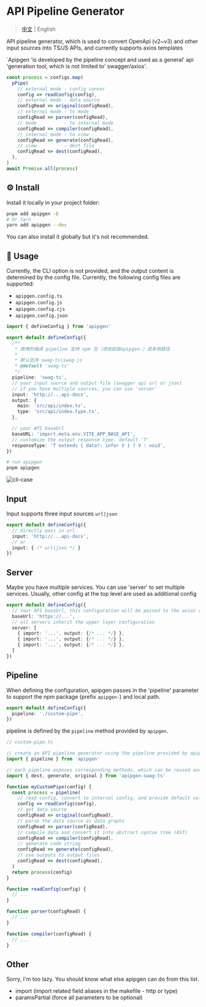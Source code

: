 # API Pipeline Generator

> [中文](./README_CN.md) | English

API pipeline generator, which is used to convert OpenApi (v2~v3) and other input sources into TS/JS APIs, and currently supports axios templates

`Apipgen 'is developed by the pipeline concept and used as a general' api 'generation tool, which is not limited to' swagger/axios'.

```ts
const process = configs.map(
  pPipe(
    // external mode - config conver
    config => readConfig(config),
    // external mode - data source
    configRead => original(configRead),
    // external mode - to mode
    configRead => parser(configRead),
    // mode          - to internal mode
    configRead => compiler(configRead),
    // internal mode - to view
    configRead => generate(configRead),
    // view          - dest file
    configRead => dest(configRead),
  ),
)
await Promise.all(process)
```

## ⚙️ Install

Install it locally in your project folder:

```bash
pnpm add apipgen -D
# Or Yarn
yarn add apipgen --dev
```

You can also install it globally but it's not recommended.

## 📖 Usage

Currently, the CLI option is not provided, and the output content is determined by the config file. Currently, the following config files are supported:

- `apipgen.config.ts`
- `apipgen.config.js`
- `apipgen.config.cjs`
- `apipgen.config.json`

```ts
import { defineConfig } from 'apipgen'

export default defineConfig({
  /**
   * 使用的编译 pipeline 支持 npm 包（添加前缀apipgen-）或本地路径
   *
   * 默认支持 swag-ts|swag-js
   * @default 'swag-ts'
   */
  pipeline: 'swag-ts',
  // your input source and output file (swagger api url or json)
  // if you have multiple sources, you can use 'server'
  input: 'http://...api-docs',
  output: {
    main: 'src/api/index.ts',
    type: 'src/api/index.type.ts',
  },

  // your API baseUrl
  baseURL: 'import.meta.env.VITE_APP_BASE_API',
  // customize the output response type. default 'T'
  responseType: 'T extends { data?: infer V } ? V : void',
})
```

```sh
# run apipgen
pnpm apipgen
```

![cli-case](public/case.gif)

## Input

Input supports three input sources `url|json`

```ts
export default defineConfig({
  // directly pass in url
  input: 'http://...api-docs',
  // or
  input: { /* url|json */ }
})
```

## Server

Maybe you have multiple services. You can use 'server' to set multiple services. Usually, other config at the top level are used as additional config

```ts
export default defineConfig({
  // Your API baseUrl, this configuration will be passed to the axios request
  baseUrl: 'https://...',
  // all servers inherit the upper layer configuration
  server: [
    { import: '...', output: {/* ... */} },
    { import: '...', output: {/* ... */} },
    { import: '...', output: {/* ... */} },
  ]
})
```

## Pipeline

When defining the configuration, apipgen passes in the 'pipeline' parameter to support the npm package (prefix `apipgen-`) and local path.

```ts
export default defineConfig({
  pipeline: './custom-pipe',
})
```

pipeline is defined by the `pipeline` method provided by `apipgen`.

```ts
// custom-pipe.ts

// create an API pipeline generator using the pipeline provided by apipgen
import { pipeline } from 'apipgen'

// each pipeline exposes corresponding methods, which can be reused and reorganized
import { dest, generate, original } from 'apipgen-swag-ts'

function myCustomPipe(config) {
  const process = pipeline(
    // read config, convert to internal config, and provide default values
    config => readConfig(config),
    // get data source
    configRead => original(configRead),
    // parse the data source as data graphs
    configRead => parser(configRead),
    // compile data and convert it into abstract syntax tree (AST)
    configRead => compiler(configRead),
    // generate code string
    configRead => generate(configRead),
    // use outputs to output files
    configRead => dest(configRead),
  )
  return process(config)
}

function readConfig(config) {
  // ...
}

function parser(configRead) {
  // ...
}

function compiler(configRead) {
  // ...
}
```
## Other

Sorry, I'm too lazy. You should know what else apipgen can do from this list.

- import (import related field aliases in the makefile - http or type)
- paramsPartial (force all parameters to be optional)
